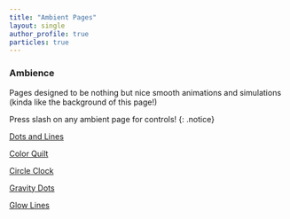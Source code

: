 ```yaml
---
title: "Ambient Pages"
layout: single
author_profile: true
particles: true
---
```


### Ambience

Pages designed to be nothing but nice smooth animations and simulations (kinda like the background of this page!)

Press slash on any ambient page for controls!
{: .notice}

<a href="/_pages/ambience/ambientLineParticles/" class="btn btn--primary">Dots and Lines</a>

<a href="/_pages/ambience/colorQuilt/" class="btn btn--primary">Color Quilt</a>

<a href="/_pages/ambience/circleClockPure/" class="btn btn--primary">Circle Clock</a>

<a href="/_pages/ambience/gravityDots/" class="btn btn--primary">Gravity Dots</a>

<a href="/_pages/ambience/glowLines/" class="btn btn--primary">Glow Lines</a>

<!--IDEAS
 - gravity dots mouse
 - mouse blob path-->
